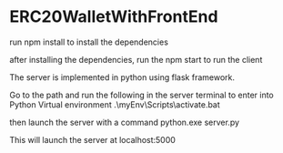 # ERC20WalletWithFrontEnd

run npm install to install the dependencies

after installing the dependencies, run the npm start to run the client

The server is implemented in python using flask framework.

Go to the path and run the following in the server terminal to enter into Python Virtual environment
.\myEnv\Scripts\activate.bat

then launch the server with a command python.exe server.py

This will launch the server at localhost:5000

